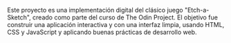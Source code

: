 <p>Este proyecto es una implementación digital del clásico juego "Etch-a-Sketch", creado como parte del curso de The Odin Project. El objetivo fue construir una aplicación interactiva y con una interfaz limpia, usando HTML, CSS y JavaScript y aplicando buenas prácticas de desarrollo web.</p>
